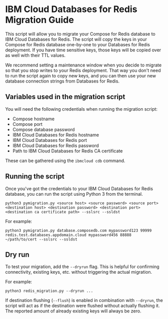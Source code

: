 # IBM Cloud Databases for Redis Migration Guide

This script will allow you to migrate your Compose for Redis database to IBM Cloud Databases for Redis. The script will copy the keys in your Compose for Redis database one-by-one to your Databases for Redis deployment. If you have time sensitive keys, those keys will be copied over as well with their TTL values. 

We recommend setting a maintenance window when you decide to migrate so that you stop writes to your Redis deployment. That way you don't need to run the script again to copy new keys, and you can then use your new database connection strings from Databases for Redis.

## Variables used in the migration script
You will need the following credentials when running the migration script:

- Compose hostname
- Compose port
- Compose database password
- IBM Cloud Databases for Redis hostname
- IBM Cloud Databases for Redis port
- IBM Cloud Databases for Redis password 
- Path to IBM Cloud Databases for Redis CA certificate

These can be gathered using the `ibmcloud cdb` command.

## Running the script

Once you've got the credentials to your IBM Cloud Databases for Redis database, you can run the script using Python 3 from the terminal.

```shell
python3 pymigration.py <source host> <source password> <source port> <destination host> <destination password> <destination port>  <destination ca certificate path> --sslsrc --ssldst
```

For example:

```shell
python3 pymigration.py database.composedb.com mypassword123 99999 redis.test.databases.appdomain.cloud mypassword456 88888  ~/path/to/cert --sslsrc --ssldst
```

## Dry run

To test your migration, add the `--dryrun` flag. This is helpful for confirming connectivity, existing keys, etc.
without triggering the actual migration.

For example:

```shell
python3 redis_migration.py --dryrun ...
```

If destination flushing (`--flush`) is enabled in combination with `--dryrun`, the script will act as if the
destination were flushed without actually flushing it. The reported amount of already existing keys will always
be zero.
